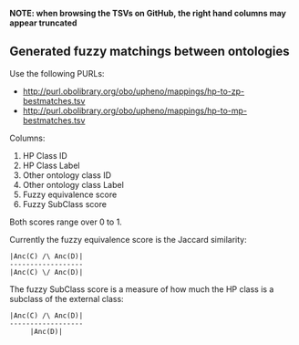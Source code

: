 __NOTE: when browsing the TSVs on GitHub, the right hand columns may appear truncated__

## Generated fuzzy matchings between ontologies

Use the following PURLs:

 * http://purl.obolibrary.org/obo/upheno/mappings/hp-to-zp-bestmatches.tsv
 * http://purl.obolibrary.org/obo/upheno/mappings/hp-to-mp-bestmatches.tsv

Columns:

 1. HP Class ID
 2. HP Class Label
 3. Other ontology class ID
 4. Other ontology class Label
 5. Fuzzy equivalence score
 5. Fuzzy SubClass score

Both scores range over 0 to 1.

Currently the fuzzy equivalence score is the Jaccard similarity:

    |Anc(C) /\ Anc(D)|
    ------------------
    |Anc(C) \/ Anc(D)|

The fuzzy SubClass score is a measure of how much the HP class is a subclass of the external class:

    |Anc(C) /\ Anc(D)|
    ------------------
         |Anc(D)|


 
 

